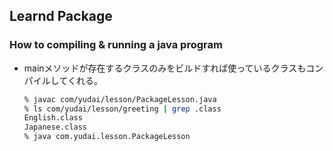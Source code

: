 Learnd Package
---

### How to compiling & running a java program

- mainメソッドが存在するクラスのみをビルドすれば使っているクラスもコンパイルしてくれる。

    ```zsh
    % javac com/yudai/lesson/PackageLesson.java
    % ls com/yudai/lesson/greeting | grep .class
    English.class
    Japanese.class
    % java com.yudai.lesson.PackageLesson
    ```
